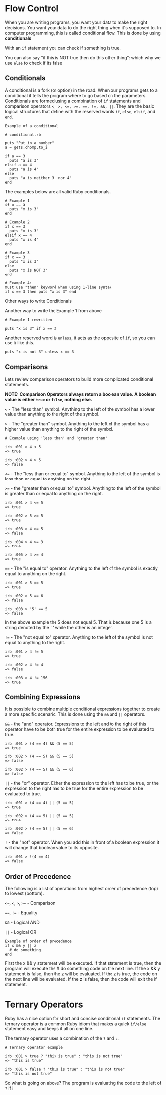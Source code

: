 # Flow Control

When you are writing programs, you want your data to make the right decisions. You want your data to do the right thing when it's supposed to. In computer programming, this is called conditional flow. This is done by using **conditionals**

With an `if` statement you can check if something is true.

You can also say “if this is NOT true then do this other thing”: which why we use `else` to check if its false

## Conditionals

A conditional is a fork (or option) in the road. When our programs gets to a conditional it tells the program where to go based on the parameters. Conditionals are formed using a combination of `if` statements and comparison operators `<, >, <=, >=, ==, !=, &&, ||`. They are the basic logical structures that define with the reserved words `if`, `else`, `elsif`, and `end`.

    Example of a conditional

    # conditional.rb

    puts "Put in a number"
    a = gets.chomp.to_i

    if a == 3
      puts "a is 3"
    elsif a == 4
      puts "a is 4"
    else
      puts "a is neither 3, nor 4"
    end

The examples below are all valid Ruby conditionals.

    # Example 1
    if x == 3
      puts "x is 3"
    end

    # Example 2
    if x == 3
      puts "x is 3"
    elsif x == 4
      puts "x is 4"
    end

    # Example 3
    if x == 3
      puts "x is 3"
    else
      puts "x is NOT 3"
    end

    # Example 4:
    must use "then" keyword when using 1-line syntax
    if x == 3 then puts "x is 3" end

Other ways to write Conditionals

Another way to write the Example 1 from above

    # Example 1 rewritten

    puts "x is 3" if x == 3

Another reserved word is `unless`, it acts as the opposite of `if`, so you can use it like this.

    puts "x is not 3" unless x == 3

## Comparisons

Lets review comparison operators to build more complicated conditional statements.

**NOTE: Comparison Operators always return a boolean value. A boolean value is either `true` or `false`, nothing else.**

`<` - The "less than" symbol. Anything to the left of the symbol has a lower value than anything to the right of the symbol.

`>` - The "greater than" symbol. Anything to the left of the symbol has a higher value than anything to the right of the symbol.

    # Example using 'less than' and 'greater than'

    irb :001 > 4 < 5
    => true

    irb :002 > 4 > 5
    => false

`<=` - The "less than or equal to" symbol. Anything to the left of the symbol is less than or equal to anything on the right.

`>=` - the "greater than or equal to" symbol. Anything to the left of the symbol is greater than or equal to anything on the right.

    irb :001 > 4 <= 5
    => true

    irb :002 > 5 >= 5
    => true

    irb :003 > 4 >= 5
    => false

    irb :004 > 4 >= 3
    => true

    irb :005 > 4 >= 4
    => true

`==` - The "is equal to" operator. Anything to the left of the symbol is exactly equal to anything on the right.

    irb :001 > 5 == 5
    => true

    irb :002 > 5 == 6
    => false

    irb :003 > '5' == 5
    => false

In the above example the 5 does not equal 5. That is because one 5 is a string denoted by the ' ' while the other is an integer.

`!=` - The "not equal to" operator. Anything to the left of the symbol is not equal to anything to the right.

    irb :001 > 4 != 5
    => true

    irb :002 > 4 != 4
    => false

    irb :003 > 4 != 156
    => true

## Combining Expressions

 It is possible to combine multiple conditional expressions together to create a more specific scenario. This is done using the `&&` and `||` operators.

`&&` - the "and" operator. Expressions to the left and to the right of this operator have to be both true for the entire expression to be evaluated to true.

    irb :001 > (4 == 4) && (5 == 5)
    => true

    irb :002 > (4 == 5) && (5 == 5)
    => false

    irb :002 > (4 == 5) && (5 == 6)
    => false

`||` - the "or" operator. Either the expression to the left has to be true, or the expression to the right has to be true for the entire expression to be evaluated to true.

    irb :001 > (4 == 4) || (5 == 5)
    => true

    irb :002 > (4 == 5) || (5 == 5)
    => true

    irb :002 > (4 == 5) || (5 == 6)
    => false

`!` - the "not" operator. When you add this in front of a boolean expression it will change that boolean value to its opposite.

    irb :001 > !(4 == 4)
    => false

## **Order of Precedence**

The following is a list of operations from highest order of precedence (top) to lowest (bottom).

`<=`, `<`, `>`, `>=` - Comparison

`==`, `!=` - Equality

`&&` - Logical AND

`||` - Logical OR

    Example of order of precedence
    if x && y || z
      # do something
    end

First the x && y statement will be executed.
If that statement is true, then the program will execute the # do something code on the next line.
If the x && y statement is false, then the z will be evaluated.
If the z is true, the code on the next line will be evaluated. If the z is false, then the code will exit the if statement.

# Ternary Operators

Ruby has a nice option for short and concise conditional `if` statements. The ternary operator is a common Ruby idiom that makes a quick `if/else` statement easy and keeps it all on one line.

The ternary operator uses a combination of the `?` and `:`.

    # Ternary operator example

    irb :001 > true ? "this is true" : "this is not true"
    => "this is true"

    irb :001 > false ? "this is true" : "this is not true"
    => "this is not true"

So what is going on above?
The program is evaluating the code to the left of `?` if i
